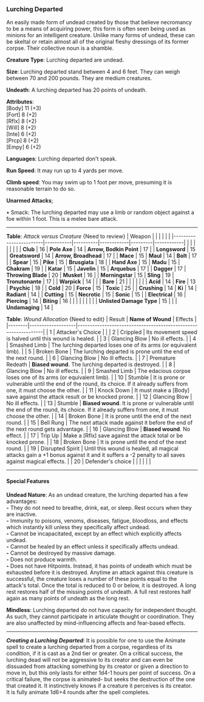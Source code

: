 ### Lurching Departed
An easily made form of undead created by those that believe necromancy to be a means of acquiring power, this form is often seen being used as minions for an intelligent creature. Unlike many forms of undead, these can be skeltal or retain almost all of the original fleshy dressings of its former corpse. Their collective noun is a shamble.

**Creature Type**: Lurching departed are undead.

**Size**: Lurching departed stand between 4 and 6 feet. They can weigh between 70 and 200 pounds. They are medium creatures.

**Undeath**: A lurching departed has 20 points of undeath.

**Attributes**:  
[Body] 11 (+3)  
[Fort] 8 (+2)  
[Rflx] 8 (+2)  
[Will] 8 (+2)  
[Inte] 6 (+2)  
[Prcp] 8 (+2)  
[Empy] 6 (+2)  

**Languages**: Lurching departed don't speak.

**Run Speed**: It may run up to 4 yards per move.

**Climb speed**: You may swim up to 1 foot per move, presuming it is reasonable terrain to do so.

**Unarmed Attacks**;

 • Smack: The lurching departed may use a limb or random object against a foe within 1 foot. This is a melee bare attack.

---------------------

**Table**: *Attack versus Creature* {Need to review}
| Weapon                 |          |            |         |            |         |
|------------------------|-----------|----------|------------|---------|------------|
|                            |        |                    |        |                            |         |
| **Club**                   | 16     | **Pole Axe**       | 14     | **Arrow, Bodkin Point**    | 17    |
| **Longsword**              | 15     | **Greatsword**     | 14     | **Arrow, Broadhead**       | 17    |
| **Mace**                   | 15     | **Maul**           | 14     | **Bolt**                   | 17    |
| **Spear**                  | 15     | **Pike**           | 15     | **Brusgiata**              | 18    |
| **Hand Axe**               | 15     | **Madu**           | 15     | **Chakram**                | 19    |
| **Katar**                  | 15     | **Javelin**        | 15     | **Arquebus**               | 17    |
| **Dagger**                 | 17     | **Throwing Blade** | 20     | **Musket**                 | 16    |
| **Morningstar**            | 15     | **Sling**          | 19     | **Tronutonante**           | 17    |
| **Warpick**                | 14     |                    |        | **Bare**                   | 21    |
|                            |        |                    |        |
| **Acid**                   | 14     | **Fire**           | 13     | **Psychic**                | 18     |
| **Cold**                   | 20     | **Force**          | 15     | **Toxic**                  | 25     |
| **Crushing**               | 14     | **Ki**             | 14     | **Radiant**                | 14     |
| **Cutting**                | 15     | **Necrotic**       | 15     | **Sonic**                  | 15     |
| **Electrical**             | 16     | **Piercing**       | 14     | **Biting**                 | 16     |
|                            |        |                    |        |                            |        |
| **Unlisted Damage Type**   | 15     |                    |        | **Undamaging**             | 14     |



**Table**: *Wound Allocation* {Need to edit}
| Result | **Name of Wound** | Effects                                                        |
|--------|-------------------|----------------------------------------------------------------|
|   1    | Attacker's Choice |                                                                |
|   2    | Crippled          | Its movement speed is halved until this wound is healed.      |
|   3    | Glancing Blow     | No ill effects. |
|   4    | Smashed Limb      | The lurching departed loses one of its arms (or equivalent limb). |
|   5    | Broken Bone       | The lurching departed is prone until the end of the next round. |
|   6    | Glancing Blow     | No ill effects. |
|   7    | Premature Redeath | **Biased wound**. The lurching departed is destroyed. |
|   8    | Glancing Blow     | No ill effects.                                     |
|   9    | Smashed Limb      | The edacious corpse loses one of its arms (or equivalent limb). |
|   10   | Stumble           | It is prone or vulnerable until the end of the round, its choice. If it already suffers from one, it must choose the other. |
|   11   | Knock Down        | It must make a [Body] save against the attack result or be knocked prone. |
|   12   | Glancing Blow     | No ill effects. |
|   13   | Stumble           | **Biased wound**. It is prone or vulnerable until the end of the round, its choice. If it already suffers from one, it must choose the other. |
|   14   | Broken Bone       | It is prone until the end of the next round. |
|   15   | Bell Rung         | The next attack made against it before the end of the next round gets advantage.  |
|   16   | Glancing Blow     | **Biased wound**. No effect. |
|   17   | Trip Up           | Make a [Rflx] save against the attack total or be knocked prone. |
|   18   | Broken Bone       | It is prone until the end of the next round. |
|   19   | Disrupted Spirit  | Until this wound is healed, all magical attacks gain a +1 bonus against it and it suffers a -2 penalty to all saves against magical effects. |
|   20   | Defender's choice |                                   |
|        |                                                |                                   |

---------------------

#### Special Features

**Undead Nature**: As an undead creature, the lurching departed has a few advantages:  
**-** They do not need to breathe, drink, eat, or sleep. Rest occurs when they are inactive.  
**-** Immunity to poisons, venoms, diseases, fatigue, bloodloss, and effects which instantly kill unless they specifically affect undead.  
**-** Cannot be incapacitated, except by an effect which explicitly affects undead.  
**-** Cannot be healed by an effect unless it specifically affects undead.  
**-** Cannot be destroyed by massive damage.  
**-** Does not produce warmth.  
**-** Does not have Hitpoints. Instead, it has points of undeath which must be exhausted before it is destroyed. Anytime an attack against this creature is successful, the creature loses a number of these points equal to the attack's total. Once the total is reduced to 0 or below, it is destroyed. A long rest restores half of the missing points of undeath. A full rest restores half again as many points of undeath as the long rest.

**Mindless**: Lurching departed do not have capacity for independent thought. As such, they cannot participate in articulate thought or coordination. They are also unaffected by mind-influencing affects and fear-based effects.

-----

***Creating a Lurching Departed***: It is possible for one to use the Animate spell to create a lurching departed from a corpse, regardless of its condition, if it is cast as a 2nd tier or greater. On a critical success, the lurching dead will not be aggressive to its creator and can even be dissuaded from attacking something by its creator or given a direction to move in, but this only lasts for either 1d4-1 hours per point of success. On a critical failure, the corpse is animated- but seeks the destruction of the one that created it. It instinctively knows if a creature it perceives is its creator.  
It is fully animate 1d6+4 rounds after the spell completes.
